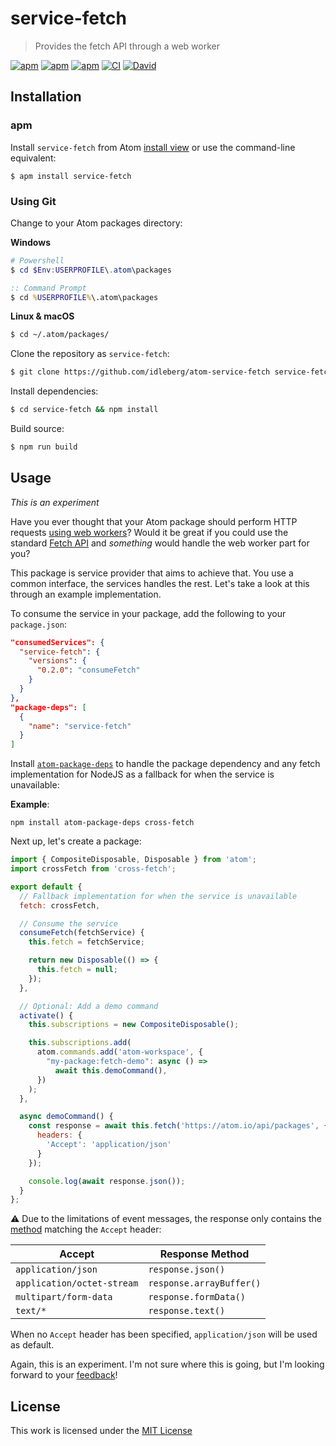 # service-fetch

> Provides the fetch API through a web worker

[![apm](https://flat.badgen.net/apm/license/service-fetch)](https://atom.io/packages/service-fetch)
[![apm](https://flat.badgen.net/apm/v/service-fetch)](https://atom.io/packages/service-fetch)
[![apm](https://flat.badgen.net/apm/dl/service-fetch)](https://atom.io/packages/service-fetch)
[![CI](https://img.shields.io/github/workflow/status/idleberg/atom-service-fetch/CI?style=flat-square)](https://github.com/idleberg/atom-service-fetch/actions)
[![David](https://flat.badgen.net/david/dep/idleberg/atom-service-fetch)](https://david-dm.org/idleberg/atom-service-fetch)

## Installation

### apm

Install `service-fetch` from Atom [install view](atom://settings-view/show-package?package=service-fetch) or use the command-line equivalent:

`$ apm install service-fetch`

### Using Git

Change to your Atom packages directory:

**Windows**

```powershell
# Powershell
$ cd $Env:USERPROFILE\.atom\packages
```

```cmd
:: Command Prompt
$ cd %USERPROFILE%\.atom\packages
```

**Linux & macOS**

```bash
$ cd ~/.atom/packages/
```

Clone the repository as `service-fetch`:

```bash
$ git clone https://github.com/idleberg/atom-service-fetch service-fetch
```

Install dependencies:

```bash
$ cd service-fetch && npm install
```

Build source:

```bash
$ npm run build
```

## Usage

*This is an experiment*

Have you ever thought that your Atom package should perform HTTP requests [using web workers][Web Workers]? Would it be great if you could use the standard [Fetch API][Fetch API] and *something* would handle the web worker part for you?

This package is service provider that aims to achieve that. You use a common interface, the services handles the rest. Let's take a look at this through an example implementation.

To consume the service in your package, add the following to your `package.json`:

```json
"consumedServices": {
  "service-fetch": {
    "versions": {
      "0.2.0": "consumeFetch"
    }
  }
},
"package-deps": [
  {
    "name": "service-fetch"
  }
]
```

Install [`atom-package-deps`](https://www.google.com/search?q=atom-package-deps) to handle the package dependency and any fetch implementation for NodeJS as a fallback for when the service is unavailable:

**Example**:

`npm install atom-package-deps cross-fetch`

Next up, let's create a package:

```js
import { CompositeDisposable, Disposable } from 'atom';
import crossFetch from 'cross-fetch';

export default {
  // Fallback implementation for when the service is unavailable
  fetch: crossFetch,

  // Consume the service
  consumeFetch(fetchService) {
    this.fetch = fetchService;

    return new Disposable(() => {
      this.fetch = null;
    });
  },

  // Optional: Add a demo command
  activate() {
    this.subscriptions = new CompositeDisposable();

    this.subscriptions.add(
      atom.commands.add('atom-workspace', {
        "my-package:fetch-demo": async () =>
          await this.demoCommand(),
      })
    );
  },

  async demoCommand() {
    const response = await this.fetch('https://atom.io/api/packages', {
      headers: {
        'Accept': 'application/json'
      }
    });

    console.log(await response.json());
  }
};
```

:warning: Due to the limitations of event messages, the response only contains the [method][Response Methods] matching the `Accept` header:

Accept                     | Response Method
---------------------------|----------------------------
`application/json`         | `response.json()`
`application/octet-stream` | `response.arrayBuffer()`
`multipart/form-data`     | `response.formData()`
`text/*`                   | `response.text()`

When no `Accept` header has been specified, `application/json` will be used as default.

Again, this is an experiment. I'm not sure where this is going, but I'm looking forward to your [feedback][Discussions]!

## License

This work is licensed under the [MIT License](LICENSE)

[Fetch API]: https://developer.mozilla.org/en-US/docs/Web/API/Fetch_API
[Web Workers]: https://developer.mozilla.org/en-US/docs/Web/API/Web_Workers_API/Using_web_workers
[Discussions]: https://github.com/idleberg/atom-service-fetch/discussions
[Issues]: https://github.com/idleberg/atom-service-fetch/issues
[Response Methods]: https://developer.mozilla.org/en-US/docs/Web/API/Response#methods
